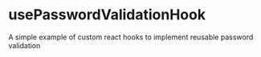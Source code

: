 # usePasswordValidationHook

A simple example of custom react hooks to implement reusable password validation
